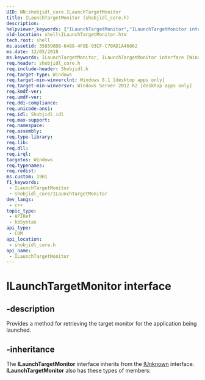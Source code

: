 ```yaml
---
UID: NN:shobjidl_core.ILaunchTargetMonitor
title: ILaunchTargetMonitor (shobjidl_core.h)
description: .
helpviewer_keywords: ["ILaunchTargetMonitor","ILaunchTargetMonitor interface [Windows Shell]","ILaunchTargetMonitor interface [Windows Shell]","described","shell.ILaunchTargetMonitor","shobjidl_core/ILaunchTargetMonitor"]
old-location: shell\ILaunchTargetMonitor.htm
tech.root: shell
ms.assetid: 358598D8-6488-4F8E-93CF-C70AD1A46862
ms.date: 12/05/2018
ms.keywords: ILaunchTargetMonitor, ILaunchTargetMonitor interface [Windows Shell], ILaunchTargetMonitor interface [Windows Shell],described, shell.ILaunchTargetMonitor, shobjidl_core/ILaunchTargetMonitor
req.header: shobjidl_core.h
req.include-header: Shobjidl.h
req.target-type: Windows
req.target-min-winverclnt: Windows 8.1 [desktop apps only]
req.target-min-winversvr: Windows Server 2012 R2 [desktop apps only]
req.kmdf-ver: 
req.umdf-ver: 
req.ddi-compliance: 
req.unicode-ansi: 
req.idl: Shobjidl.idl
req.max-support: 
req.namespace: 
req.assembly: 
req.type-library: 
req.lib: 
req.dll: 
req.irql: 
targetos: Windows
req.typenames: 
req.redist: 
ms.custom: 19H1
f1_keywords:
 - ILaunchTargetMonitor
 - shobjidl_core/ILaunchTargetMonitor
dev_langs:
 - c++
topic_type:
 - APIRef
 - kbSyntax
api_type:
 - COM
api_location:
 - shobjidl_core.h
api_name:
 - ILaunchTargetMonitor
---
```


# ILaunchTargetMonitor interface


## -description

Provides a method for retrieving the target monitor for the application being launched.

## -inheritance

The <b>ILaunchTargetMonitor</b> interface inherits from the <a href="/windows/desktop/api/unknwn/nn-unknwn-iunknown">IUnknown</a> interface. <b>ILaunchTargetMonitor</b> also has these types of members:

